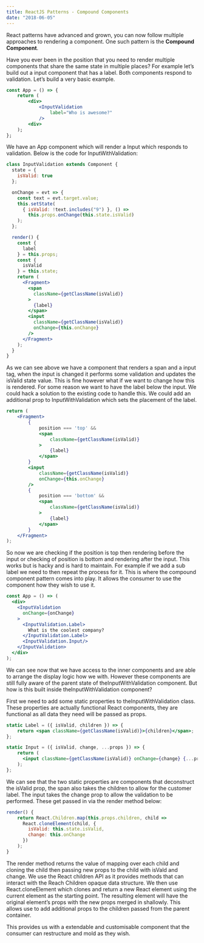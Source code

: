 ```yaml
---
title: ReactJS Patterns - Compound Components
date: "2018-06-05"
---
```


React patterns have advanced and grown, you can now follow multiple approaches to rendering a component. One such pattern is the **Compound Component**.

Have you ever been in the position that you need to render multiple components that share the same state in multiple places?
For example let’s build out a input component that has a label. Both components respond to validation. Let’s build a very basic example.

```jsx
const App = () => {
    return (
        <div>
            <InputValidation
                label="Who is awesome?"
            />
        <div>
    );
};
```

We have an App component which will render a Input which responds to validation. Below is the code for  InputWithValidation:

```jsx
class InputValidation extends Component {
  state = {
    isValid: true
  };

  onChange = evt => {
    const text = evt.target.value;
    this.setState(
      { isValid: !text.includes("9") }, () =>
        this.props.onChange(this.state.isValid)
    );
  };

  render() {
    const {
      label
    } = this.props;
    const {
      isValid
    } = this.state;
    return (
      <Fragment>
        <span
          className={getClassName(isValid)}
        >
          {label}
        </span>
        <input
          className={getClassName(isValid)}
          onChange={this.onChange}
        />
      </Fragment>
    );
  }
}
```

As we can see above we have a component that renders a span and a input tag, when the input is changed it performs some validation and updates the isValid state value. This is fine however what if we want to change how this is rendered. For some reason we want to have the label below the input. We could hack a solution to the existing code to handle this. We could add an additional prop to InputWithValidation which sets the placement of the label.

```jsx
return (
    <Fragment>
        {
            position === 'top' &&
            <span
                className={getClassName(isValid)}
            >
                {label}
            </span>
        }
        <input
            className={getClassName(isValid)}
            onChange={this.onChange}
        />
        {
            position === 'bottom' &&
            <span
                className={getClassName(isValid)}
            >
                {label}
            </span>
        }
    </Fragment>
);
```

So now we are checking if the position is top then rendering before the input or checking of position is bottom and rendering after the input. This works but is hacky and is hard to maintain. For example if we add a sub label we need to then repeat the process for it. This is where the compound component pattern comes into play. It allows the consumer to use the component how they wish to use it.

```jsx
const App = () => (
  <div>
    <InputValidation
      onChange={onChange}
    >
      <InputValidation.Label>
        What is the coolest company?
      </InputValidation.Label>
      <InputValidation.Input/>
    </InputValidation>
  </div>
);
```

We can see now that we have access to the inner components and are able to arrange the display logic how we with. However these components are still fully aware of the parent state of theInputWithValidation component. But how is this built inside theInputWithValidation component?

First we need to add some static properties to theInputWithValidation class. These properties are actually functional React components, they are functional as all data they need will be passed as props.

```jsx
static Label = ({ isValid, children }) => {
    return <span className={getClassName(isValid)}>{children}</span>;
};

static Input = ({ isValid, change, ...props }) => {
    return (
      <input className={getClassName(isValid)} onChange={change} {...props} />
    );
};
```

We can see that the two static properties are components that deconstruct the isValid prop, the span also takes the children to allow for the customer label. The input takes the change prop to allow the validation to be performed. These get passed in via the render method below:

```jsx
render() {
    return React.Children.map(this.props.children, child =>
      React.cloneElement(child, {
        isValid: this.state.isValid,
        change: this.onChange
      })
    );
}
```

The render method returns the value of mapping over each child and cloning the child then passing new props to the child with isVald and change. We use the React children API as it provides methods that can interact with the Reach Children opaque data structure. We then use React.cloneElement which clones and return a new React element using the current element as the starting point. The resulting element will have the original element’s props with the new props merged in shallowly. This allows use to add additional props to the children passed from the parent container.

This provides us with a extendable and customisable component that the consumer can restructure and mold as they wish.
